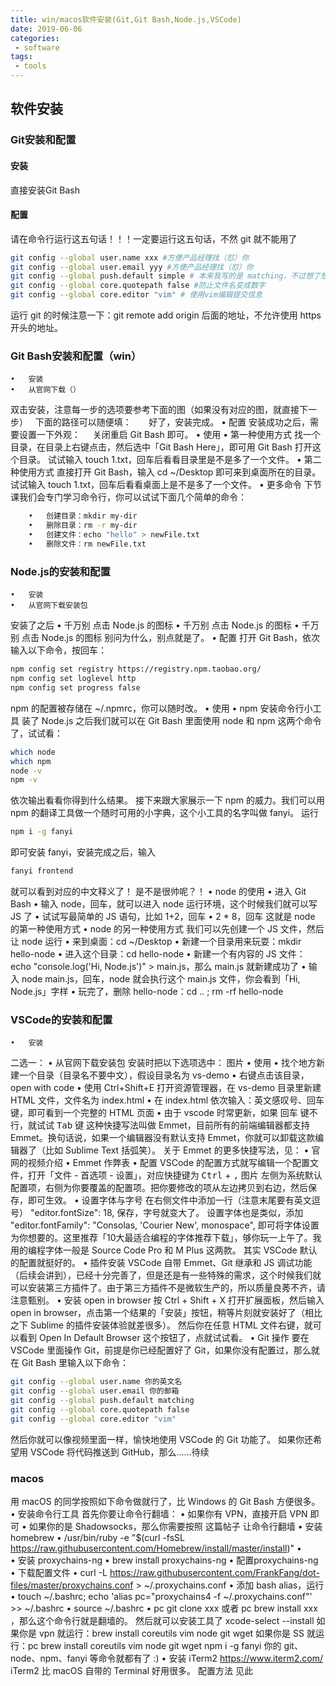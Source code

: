 ```yaml
---
title: win/macos软件安装(Git,Git Bash,Node.js,VSCode)
date: 2019-06-06
categories:
 - software
tags:
 - tools
---
```


## 软件安装
### Git安装和配置
#### 安装
直接安装Git Bash
#### 配置
请在命令行运行这五句话！！！一定要运行这五句话，不然 git 就不能用了
``` bash
git config --global user.name xxx #方便产品经理找（怼）你
git config --global user.email yyy #方便产品经理找（怼）你
git config --global push.default simple # 本来我写的是 matching，不过想了想可能 simple 更好
git config --global core.quotepath false #防止文件名变成数字
git config --global core.editor "vim" # 使用vim编辑提交信息
```
运行 git 的时候注意一下：git remote add origin 后面的地址，不允许使用 https 开头的地址。
### Git Bash安装和配置（win）
	•	安装
	•	从官网下载（）
双击安装，注意每一步的选项要参考下面的图（如果没有对应的图，就直接下一步）
  下面的路径可以随便填：      
好了，安装完成。
	•	配置
安装成功之后，需要设置一下外观：
   
关闭重启 Git Bash 即可。
	•	使用
	•	第一种使用方式
找一个目录，在目录上右键点击，然后选中「Git Bash Here」，即可用 Git Bash 打开这个目录。
试试输入 touch 1.txt，回车后看看目录里是不是多了一个文件。
	•	第二种使用方式
直接打开 Git Bash，输入 cd ~/Desktop 即可来到桌面所在的目录。
试试输入 touch 1.txt，回车后看看桌面上是不是多了一个文件。
	•	更多命令
下节课我们会专门学习命令行，你可以试试下面几个简单的命令：
``` bash
	•	创建目录：mkdir my-dir
	•	删除目录：rm -r my-dir
	•	创建文件：echo "hello" > newFile.txt
	•	删除文件：rm newFile.txt
```

### Node.js的安装和配置
	•	安装
	•	从官网下载安装包
安装了之后
	•	千万别 点击 Node.js 的图标
	•	千万别 点击 Node.js 的图标
	•	千万别 点击 Node.js 的图标
别问为什么，别点就是了。
	•	配置
打开 Git Bash，依次输入以下命令，按回车：
``` bash
npm config set registry https://registry.npm.taobao.org/
npm config set loglevel http
npm config set progress false
```
npm 的配置被存储在 ~/.npmrc，你可以随时改。
	•	使用
	•	npm 安装命令行小工具
装了 Node.js 之后我们就可以在 Git Bash 里面使用 node 和 npm 这两个命令了，试试看：
``` bash
which node
which npm
node -v
npm -v
```
依次输出看看你得到什么结果。
接下来跟大家展示一下 npm 的威力。我们可以用 npm 的翻译工具做一个随时可用的小字典，这个小工具的名字叫做 fanyi。
运行 
``` bash
npm i -g fanyi 
```
即可安装 fanyi，安装完成之后，输入 
``` bash
fanyi frontend 
```
就可以看到对应的中文释义了！
是不是很帅呢？！
	•	node 的使用
	•	进入 Git Bash
	•	输入 node，回车，就可以进入 node 运行环境，这个时候我们就可以写 JS 了
	•	试试写最简单的 JS 语句，比如 1+2，回车
	•	2 * 8，回车
这就是 node 的第一种使用方式
	•	node 的另一种使用方式
我们可以先创建一个 JS 文件，然后让 node 运行
	•	来到桌面：cd ~/Desktop
	•	新建一个目录用来玩耍：mkdir hello-node
	•	进入这个目录：cd hello-node
	•	新建一个有内容的 JS 文件：echo "console.log('Hi, Node.js')" > main.js，那么 main.js 就新建成功了
	•	输入 node main.js，回车，node 就会执行这个 main.js 文件，你会看到「Hi, Node.js」字样
	•	玩完了，删除 hello-node：cd .. ; rm -rf hello-node

### VSCode的安装和配置
	•	安装
二选一：
	•	从官网下载安装包
安装时把以下选项选中：
图片
	•	使用
	•	找个地方新建一个目录（目录名不要中文），假设目录名为 vs-demo
	•	右键点击该目录，open with code
	•	使用 Ctrl+Shift+E 打开资源管理器，在 vs-demo 目录里新建 HTML 文件，文件名为 index.html
	•	在 index.html 依次输入：英文感叹号、<kbd>回车</kbd> 键，即可看到一个完整的 HTML 页面
	•	由于 vscode 时常更新，如果 <kbd>回车</kbd> 键不行，就试试 <kbd>Tab</kbd> 键
这种快捷写法叫做 Emmet，目前所有的前端编辑器都支持 Emmet。换句话说，如果一个编辑器没有默认支持 Emmet，你就可以卸载这款编辑器了（比如 Sublime Text 括弧笑）。
关于 Emmet 的更多快捷写法，见：
	•	官网的视频介绍
	•	Emmet 作弊表
	•	配置
VSCode 的配置方式就写编辑一个配置文件，打开「文件 - 首选项 - 设置」，对应快捷键为 <kbd>Ctrl</kbd> + <kbd>,</kbd>
图片
左侧为系统默认配置项，右侧为你要覆盖的配置项。把你要修改的项从左边拷贝到右边，然后保存，即可生效。
	•	设置字体与字号
在右侧文件中添加一行（注意末尾要有英文逗号）
"editor.fontSize": 18,
保存，字号就变大了。
设置字体也是类似，添加
"editor.fontFamily": "Consolas, 'Courier New', monospace",
即可将字体设置为你想要的。这里推荐「10大最适合编程的字体推荐下载」，够你玩一上午了。我用的编程字体一般是 Source Code Pro 和 M Plus 这两款。
其实 VSCode 默认的配置就挺好的。
	•	插件安装
VSCode 自带 Emmet、Git 继承和 JS 调试功能（后续会讲到），已经十分完善了，但是还是有一些特殊的需求，这个时候我们就可以安装第三方插件了。由于第三方插件不是微软生产的，所以质量良莠不齐，请注意甄别。
	•	安装 open in browser
按 Ctrl + Shift + X 打开扩展面板，然后输入 open in browser，点击第一个结果的「安装」按钮，稍等片刻就安装好了（相比之下 Sublime 的插件安装体验就差很多）。
然后你在任意 HTML 文件右键，就可以看到 Open In Default Browser 这个按钮了，点就试试看。
	•	Git 操作
要在 VSCode 里面操作 Git，前提是你已经配置好了 Git，如果你没有配置过，那么就在 Git Bash 里输入以下命令：
``` bash
git config --global user.name 你的英文名
git config --global user.email 你的邮箱
git config --global push.default matching 
git config --global core.quotepath false
git config --global core.editor "vim"
```
然后你就可以像视频里面一样，愉快地使用 VSCode 的 Git 功能了。
如果你还希望用 VSCode 将代码推送到 GitHub，那么……待续
### macos
用 macOS 的同学按照如下命令做就行了，比 Windows 的 Git Bash 方便很多。
	•	安装命令行工具
首先你要让命令行翻墙：
	•	如果你有 VPN，直接开启 VPN 即可
	•	如果你的是 Shadowsocks，那么你需要按照 这篇帖子 让命令行翻墙
	•	安装 homebrew
	•	/usr/bin/ruby -e "$(curl -fsSL https://raw.githubusercontent.com/Homebrew/install/master/install)"
	•	
	•	安装 proxychains-ng
	•	brew install proxychains-ng
	•	配置proxychains-ng
	•	下载配置文件
	•	 curl -L https://raw.githubusercontent.com/FrankFang/dot-files/master/proxychains.conf > ~/.proxychains.conf
	•	添加 bash alias，运行
	•	 touch ~/.bashrc; echo 'alias pc="proxychains4 -f ~/.proxychains.conf"' >> ~/.bashrc
	•	source ~/.bashrc
	•	pc git clone xxx 或者 pc brew install xxx ，那么这个命令行就是翻墙的。
然后就可以安装工具了
xcode-select --install
如果你是 vpn 就运行：brew install coreutils vim node git wget 
如果你是 SS 就运行：pc brew install coreutils vim node git wget 
npm i -g fanyi
你的 git、node、npm、fanyi 等命令就都有了 :)
	•	安装 iTerm2
https://www.iterm2.com/
iTerm2 比 macOS 自带的 Terminal 好用很多。
配置方法 见此
